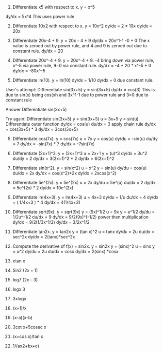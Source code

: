 1. Differentiate x5 with respect to x.
y = x^5

dy/dx = 5x^4
This uses power rule

2. Differentiate 10x2 with respect to x.
y = 10x^2
dy/dx = 2 * 10x
dy/dx = 20x

3. Differentiate 20x-4 + 9.
y = 20x - 4 + 9
dy/dx = 20x^1-1 -0 + 0
The x value is zeroed out by power rule, and 4 and 9 is zeroed out due to constant rule.
dy/dx = 20

3. Differentiate 20x^-4 + 9.
y = 20x^-4 + 9.
-4 bring down via power rule, x^-5 via power rule, 9=0 via constant rule.
dy/dx = -4 * 20 * x^-5 + 0
dy/dx = -80x^-5

4. Differentiate ln(10).
y = ln(10)
dy/dx = 1/10
dy/dx = 0 due constant rule.

User's attempt: Differentiate sin(3x+5)
y = sin(3x+5)
dy/dx = cos(3)
This is due to sin(x) being cos(xh and 3x^1-1 due to power rule and 3=0 due to constant rule


Answer Differentiate sin(3x+5)
<!---->
<!-- Solution: Say, y = sin (3x+5) -->
<!---->
<!-- dy/dx = d[sin(3x+5)]/dx -->
<!---->
<!-- = cos (3x+5) d(3x+5)/dx [ By chain rule] -->
<!---->
<!-- = cos (3x+5) [3] -->
<!---->
<!-- y’ = 3 cos (3x+5) -->
<!---->
<!-- d[sin(3x+5)]/dx = 3 cos (3x+5) -->

Try again: Differentiate sin(3x+5)
y = sin(3x+5)
u = 3x+5
y = sin(u)
Differentiate outer function
dy/dx = cos(u)
du/dx = 3
apply chain rule
dy/dx = cos(3x+5) * 3
dy/dx = 3cos(3x+5)


5. Differentiate cos(7x).
y = cos(7x)
u = 7x
y = cos(u)
dy/du = -sin(u)
du/dy = 7
dy/dx = -sin(7x) * 7
dy/dx = -7sin(7x)

6. Differentiate (2x+1)^3.
y = (2x+1)^3
u = 2x+1
y = (u)^3
dy/dx = 3u^2
du/dy = 2
dy/dx = 3(2x+1)^2 * 2
dy/dx = 6(2x+1)^2

7. Differentiate sin(x^2).
y = sin(x^2)
u = x^2
y = sin(u)
dy/du = cos(u)
du/dx = 2x
dy/dx = cos(x^2)*2x
dy/dx = 2xcos(x^2)

8. Differentiate 5e^(2x).
y = 5e^(2x)
u = 2x
dy/du = 5e^(u)
du/dx = 2
dy/dx = 5e^(2x) * 2
dy/dx = 10e^(2x)

9. Differentiate ln(4x+3).
y = ln(4x+3)
u = 4x+3
dy/du = 1/u
du/dx = 4
dy/dx = ( 1/4x+3 ) * 4
dy/dx = 4(1/4x+3)

10. Differentiate sqrt(9x).
y = sqrt(9x)
y = (9x)^1/2
u = 9x
y = u^1/2
dy/du = 1/2u^-1/2
du/dx = 9
dy/dx = 9/2(9x)^(-1/2)
power then multiplication
dy/dx = 9/2(1/3x^1/2)
dy/dx = 3/2x^1/2

6. Differentiate tan2x.
y = tan2x
y = (tan x)^2
u = tanx
dy/du = 2u
du/dx = sec^2x
dy/dx = 2(tanx)*sec^2x

7. Compute the derivative of f(x) = sin2x.
y = sin2x
y = (sinx)^2
u = sinx
y = u^2
dy/du = 2u
du/dx = cosx
dy/dx = 2(sinx) *cosx


1. etan x         
                  
2. Sin2 (2x + 1)  
                  
3. log7 (2x – 3)  
                  
4. logx 3         
                  
5. 3xlogx         
                  
6. (x+1)/x        
                  
7. (x-a)(x-b)     
                  
8. 3cot x+5cosec x
                  
9. (x+cos x)/tan x
                  
                  
                  
10. 1/(ax2+bx+c)  
